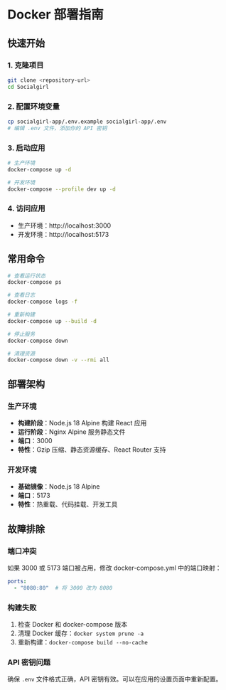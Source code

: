 # Docker 部署指南

## 快速开始

### 1. 克隆项目
```bash
git clone <repository-url>
cd Socialgirl
```

### 2. 配置环境变量
```bash
cp socialgirl-app/.env.example socialgirl-app/.env
# 编辑 .env 文件，添加你的 API 密钥
```

### 3. 启动应用
```bash
# 生产环境
docker-compose up -d

# 开发环境
docker-compose --profile dev up -d
```

### 4. 访问应用
- 生产环境：http://localhost:3000
- 开发环境：http://localhost:5173

## 常用命令

```bash
# 查看运行状态
docker-compose ps

# 查看日志
docker-compose logs -f

# 重新构建
docker-compose up --build -d

# 停止服务
docker-compose down

# 清理资源
docker-compose down -v --rmi all
```

## 部署架构

### 生产环境
- **构建阶段**：Node.js 18 Alpine 构建 React 应用
- **运行阶段**：Nginx Alpine 服务静态文件
- **端口**：3000
- **特性**：Gzip 压缩、静态资源缓存、React Router 支持

### 开发环境
- **基础镜像**：Node.js 18 Alpine
- **端口**：5173
- **特性**：热重载、代码挂载、开发工具

## 故障排除

### 端口冲突
如果 3000 或 5173 端口被占用，修改 docker-compose.yml 中的端口映射：
```yaml
ports:
  - "8080:80"  # 将 3000 改为 8080
```

### 构建失败
1. 检查 Docker 和 docker-compose 版本
2. 清理 Docker 缓存：`docker system prune -a`
3. 重新构建：`docker-compose build --no-cache`

### API 密钥问题
确保 `.env` 文件格式正确，API 密钥有效。可以在应用的设置页面中重新配置。